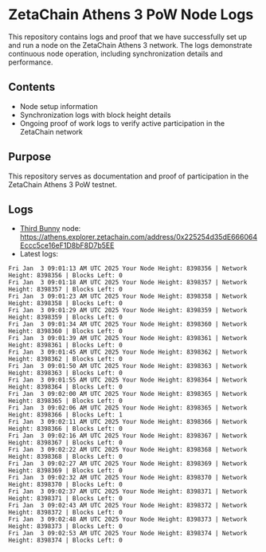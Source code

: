# ZetaChain Athens 3 PoW Node Logs
This repository contains logs and proof that we have successfully set up and run a node on the ZetaChain Athens 3 network. The logs demonstrate continuous node operation, including synchronization details and performance.

## Contents
- Node setup information
- Synchronization logs with block height details
- Ongoing proof of work logs to verify active participation in the ZetaChain network

## Purpose
This repository serves as documentation and proof of participation in the ZetaChain Athens 3 PoW testnet.

## Logs

- [Third Bunny](https://thirdbunny.xyz/) node: https://athens.explorer.zetachain.com/address/0x225254d35dE666064Eccc5ce16eF1D8bF8D7b5EE
- Latest logs:
```
Fri Jan  3 09:01:13 AM UTC 2025 Your Node Height: 8398356 | Network Height: 8398356 | Blocks Left: 0
Fri Jan  3 09:01:18 AM UTC 2025 Your Node Height: 8398357 | Network Height: 8398357 | Blocks Left: 0
Fri Jan  3 09:01:23 AM UTC 2025 Your Node Height: 8398358 | Network Height: 8398358 | Blocks Left: 0
Fri Jan  3 09:01:29 AM UTC 2025 Your Node Height: 8398359 | Network Height: 8398359 | Blocks Left: 0
Fri Jan  3 09:01:34 AM UTC 2025 Your Node Height: 8398360 | Network Height: 8398360 | Blocks Left: 0
Fri Jan  3 09:01:39 AM UTC 2025 Your Node Height: 8398361 | Network Height: 8398361 | Blocks Left: 0
Fri Jan  3 09:01:45 AM UTC 2025 Your Node Height: 8398362 | Network Height: 8398362 | Blocks Left: 0
Fri Jan  3 09:01:50 AM UTC 2025 Your Node Height: 8398363 | Network Height: 8398363 | Blocks Left: 0
Fri Jan  3 09:01:55 AM UTC 2025 Your Node Height: 8398364 | Network Height: 8398364 | Blocks Left: 0
Fri Jan  3 09:02:00 AM UTC 2025 Your Node Height: 8398365 | Network Height: 8398365 | Blocks Left: 0
Fri Jan  3 09:02:06 AM UTC 2025 Your Node Height: 8398365 | Network Height: 8398366 | Blocks Left: 1
Fri Jan  3 09:02:11 AM UTC 2025 Your Node Height: 8398366 | Network Height: 8398366 | Blocks Left: 0
Fri Jan  3 09:02:16 AM UTC 2025 Your Node Height: 8398367 | Network Height: 8398367 | Blocks Left: 0
Fri Jan  3 09:02:22 AM UTC 2025 Your Node Height: 8398368 | Network Height: 8398368 | Blocks Left: 0
Fri Jan  3 09:02:27 AM UTC 2025 Your Node Height: 8398369 | Network Height: 8398369 | Blocks Left: 0
Fri Jan  3 09:02:32 AM UTC 2025 Your Node Height: 8398370 | Network Height: 8398370 | Blocks Left: 0
Fri Jan  3 09:02:37 AM UTC 2025 Your Node Height: 8398371 | Network Height: 8398371 | Blocks Left: 0
Fri Jan  3 09:02:43 AM UTC 2025 Your Node Height: 8398372 | Network Height: 8398372 | Blocks Left: 0
Fri Jan  3 09:02:48 AM UTC 2025 Your Node Height: 8398373 | Network Height: 8398373 | Blocks Left: 0
Fri Jan  3 09:02:53 AM UTC 2025 Your Node Height: 8398374 | Network Height: 8398374 | Blocks Left: 0
```
